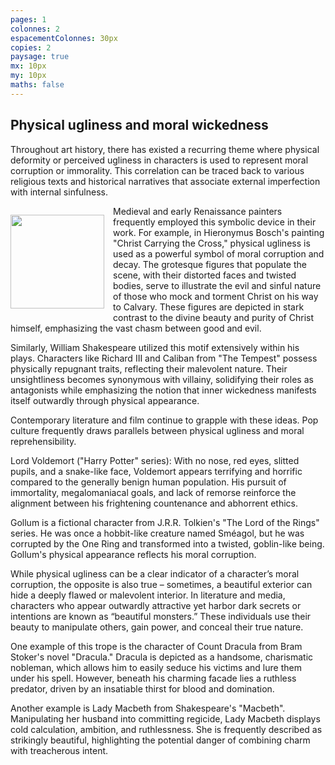 ```yaml
---
pages: 1
colonnes: 2
espacementColonnes: 30px
copies: 2
paysage: true
mx: 10px
my: 10px
maths: false
---
```


## Physical ugliness and moral wickedness

<style>img {height:150px; float:left; margin-right:1em; margin-top:1em; margin-bottom:1em; display:block}</style>

Throughout art history, there has existed a recurring theme where physical deformity or perceived ugliness in characters is used to represent moral corruption or immorality. This correlation can be traced back to various religious texts and historical narratives that associate external imperfection with internal sinfulness.


![](https://minio.apps.education.fr/codimd-prod/uploads/upload_a788f2aa45823f2b04331193740854ce.png)

Medieval and early Renaissance painters frequently employed this symbolic device in their work. For example, in Hieronymus Bosch's painting "Christ Carrying the Cross," physical ugliness is used as a powerful symbol of moral corruption and decay. The grotesque figures that populate the scene, with their distorted faces and twisted bodies, serve to illustrate the evil and sinful nature of those who mock and torment Christ on his way to Calvary. These figures are depicted in stark contrast to the divine beauty and purity of Christ himself, emphasizing the vast chasm between good and evil. 



Similarly, William Shakespeare utilized this motif extensively within his plays. Characters like Richard III and Caliban from "The Tempest" possess physically repugnant traits, reflecting their malevolent nature. Their unsightliness becomes synonymous with villainy, solidifying their roles as antagonists while emphasizing the notion that inner wickedness manifests itself outwardly through physical appearance.


Contemporary literature and film continue to grapple with these ideas. Pop culture frequently draws parallels between physical ugliness and moral reprehensibility.

Lord Voldemort ("Harry Potter" series): With no nose, red eyes, slitted pupils, and a snake-like face, Voldemort appears terrifying and horrific compared to the generally benign human population. His pursuit of immortality, megalomaniacal goals, and lack of remorse reinforce the alignment between his frightening countenance and abhorrent ethics.

Gollum is a fictional character from J.R.R. Tolkien's "The Lord of the Rings" series. He was once a hobbit-like creature named Sméagol, but he was corrupted by the One Ring and transformed into a twisted, goblin-like being. Gollum's physical appearance reflects his moral corruption.

While physical ugliness can be a clear indicator of a character’s moral corruption, the opposite is also true – sometimes, a beautiful exterior can hide a deeply flawed or malevolent interior. In literature and media, characters who appear outwardly attractive yet harbor dark secrets or intentions are known as “beautiful monsters.” These individuals use their beauty to manipulate others, gain power, and conceal their true nature.

One example of this trope is the character of Count Dracula from Bram Stoker's novel "Dracula." Dracula is depicted as a handsome, charismatic nobleman, which allows him to easily seduce his victims and lure them under his spell. However, beneath his charming facade lies a ruthless predator, driven by an insatiable thirst for blood and domination.

Another example is Lady Macbeth from Shakespeare's "Macbeth". Manipulating her husband into committing regicide, Lady Macbeth displays cold calculation, ambition, and ruthlessness. She is frequently described as strikingly beautiful, highlighting the potential danger of combining charm with treacherous intent.
